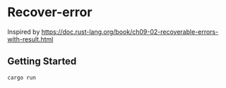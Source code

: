 # Recover-error

Inspired by https://doc.rust-lang.org/book/ch09-02-recoverable-errors-with-result.html

## Getting Started

```bash
cargo run

```
